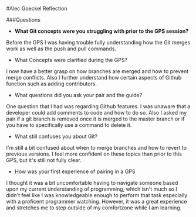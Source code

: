 #Alec Goeckel Reflection

###Questions
* **What Git concepts were you struggling with prior to the GPS session?**

Before the GPS I was having trouble fully understanding how the Git merges work as well as the push and pull commands.


* What Concepts were clarified during the GPS?

I now have a better grasp on how branches are merged and how to prevent merge conflicts. Also I further understand how certain aspects of Github function such as adding contributors.

* What questions did you ask your pair and the guide?

One question that I had was regarding Github features. I was unaware that a developer could add comments to code and how to do so. Also I asked my pair if a git branch is removed once it is merged to the master branch or if you have to specifically use a command to delete it.

* What still confuses you about Git?

I'm still a bit confused about when to merge branches and how to revert to previous versions. I feel more confident on these topics than prior to this GPS, but it's still not fully clear.

* How was your first experience of pairing in a GPS

I thought it was a bit uncomfortable having to navigate someone based upon my current understanding of programming, which isn't much so I didn't feel like I was knowledgeable enough to perform that task especially with a proficent programmer watching. However, it was a great experience and stretches me to step outside of my comfortzone while I am learning.